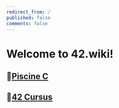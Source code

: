 ```yaml
---
redirect_from: /
published: false
comments: false
---
```

# Welcome to 42.wiki!

## 🐣[Piscine C](piscine_c)

## 🐥[42 Cursus](42_Cursus)
